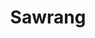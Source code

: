 ---
title: "Sawrang"
title_bn: "সাওরং নদী"
description: "Sawrang river starts from the Gingini bil and ends at Dhatpur."
---